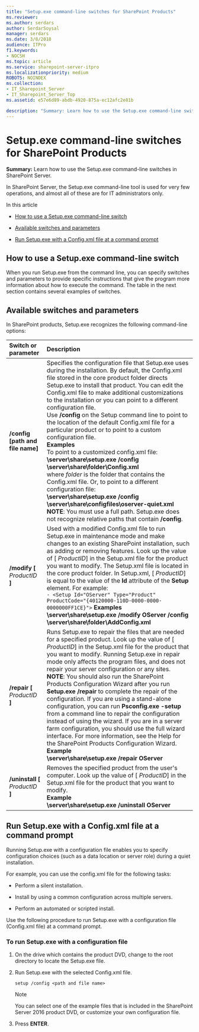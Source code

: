 ```yaml
---
title: "Setup.exe command-line switches for SharePoint Products"
ms.reviewer: 
ms.author: serdars
author: SerdarSoysal
manager: serdars
ms.date: 3/8/2018
audience: ITPro
f1.keywords:
- NOCSH
ms.topic: article
ms.service: sharepoint-server-itpro
ms.localizationpriority: medium
ROBOTS: NOINDEX
ms.collection:
- IT_Sharepoint_Server
- IT_Sharepoint_Server_Top
ms.assetid: e57e6d89-abdb-4920-875a-ec12afc2e81b

description: "Summary: Learn how to use the Setup.exe command-line switches in SharePoint Server."
---
```


# Setup.exe command-line switches for SharePoint Products

 **Summary:** Learn how to use the Setup.exe command-line switches in SharePoint Server. 
  
In SharePoint Server, the Setup.exe command-line tool is used for very few operations, and almost all of these are for IT administrators only.
  
In this article
  
- [How to use a Setup.exe command-line switch](#HowTo)
    
- [Available switches and parameters](#Switches)
    
- [Run Setup.exe with a Config.xml file at a command prompt](#Run)
    
## How to use a Setup.exe command-line switch
<a name="HowTo"> </a>

When you run Setup.exe from the command line, you can specify switches and parameters to provide specific instructions that give the program more information about how to execute the command. The table in the next section contains several examples of switches.
  
## Available switches and parameters
<a name="Switches"> </a>

In SharePoint products, Setup.exe recognizes the following command-line options:
  
|**Switch or parameter**|**Description**|
|:-----|:-----|
|**/config [path and file name]** <br/> |Specifies the configuration file that Setup.exe uses during the installation. By default, the Config.xml file stored in the core product folder directs Setup.exe to install that product. You can edit the Config.xml file to make additional customizations to the installation or you can point to a different configuration file.  <br/> Use **/config** on the Setup command line to point to the location of the default Config.xml file for a particular product or to point to a custom configuration file.  <br/> **Examples** <br/> To point to a customized config.xml file:  <br/> **\\server\share\setup.exe /config** <br/> **\\server\share\folder\Config.xml** <br/> where  _folder_ is the folder that contains the Config.xml file. Or, to point to a different configuration file:  <br/> **\\server\share\setup.exe /config** <br/> **\\server\share\configfiles\oserver-quiet.xml** <br/> **NOTE**: You must use a full path. Setup.exe does not recognize relative paths that contain **/config**.  <br/> |
|**/modify [** _ProductID_ **]** <br/> |Used with a modified Config.xml file to run Setup.exe in maintenance mode and make changes to an existing SharePoint installation, such as adding or removing features. Look up the value of [ _ProductID_] in the Setup.xml file for the product you want to modify. The Setup.xml file is located in the core product folder. In Setup.xml, [ _ProductID_] is equal to the value of the **Id** attribute of the **Setup** element. For example:  <br/> ```- <Setup Id="OServer" Type="Product" ProductCode="{40120000-110D-0000-0000-0000000FF1CE}">``` **Examples** <br/> **\\server\share\setup.exe /modify OServer /config** <br/> **\\server\share\folder\AddConfig.xml** <br/> |
|**/repair [** _ProductID_ **]** <br/> |Runs Setup.exe to repair the files that are needed for a specified product. Look up the value of [ _ProductID_] in the Setup.xml file for the product that you want to modify. Running Setup.exe in repair mode only affects the program files, and does not repair your server configuration or any sites.  <br/> **NOTE**: You should also run the SharePoint Products Configuration Wizard after you run **Setup.exe /repair** to complete the repair of the configuration. If you are using a stand-alone configuration, you can run **Psconfig.exe -setup** from a command line to repair the configuration instead of using the wizard. If you are in a server farm configuration, you should use the full wizard interface. For more information, see the Help for the SharePoint Products Configuration Wizard.  <br/> **Example** <br/> **\\server\share\setup.exe /repair OServer** <br/> |
|**/uninstall [** _ProductID_ **]** <br/> |Removes the specified product from the user's computer. Look up the value of [ _ProductID_] in the Setup.xml file for the product that you want to modify.  <br/> **Example** <br/> **\\server\share\setup.exe /uninstall OServer** <br/> |
   
## Run Setup.exe with a Config.xml file at a command prompt
<a name="Run"> </a>

Running Setup.exe with a configuration file enables you to specify configuration choices (such as a data location or server role) during a quiet installation.
  
For example, you can use the config.xml file for the following tasks: 
  
- Perform a silent installation.
    
- Install by using a common configuration across multiple servers. 
    
- Perform an automated or scripted install.
    
Use the following procedure to run Setup.exe with a configuration file (Config.xml file) at a command prompt. 
  
### To run Setup.exe with a configuration file

1. On the drive which contains the product DVD, change to the root directory to locate the Setup.exe file.
    
2. Run Setup.exe with the selected Config.xml file.
    
    ```
    setup /config <path and file name>
    ```

    > [!NOTE]
    > You can select one of the example files that is included in the SharePoint Server 2016 product DVD, or customize your own configuration file. 
  
3. Press **ENTER**. 
    

